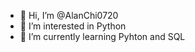 - 👋 Hi, I’m @AlanChi0720
- 👀 I’m interested in Python
- 🌱 I’m currently learning Pyhton and SQL

<!---
AlanChi0720/AlanChi0720 is a ✨ special ✨ repository because its `README.md` (this file) appears on your GitHub profile.
You can click the Preview link to take a look at your changes.
--->

